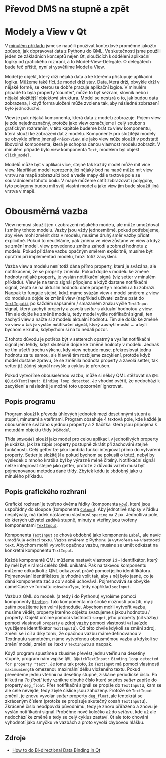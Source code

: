 # Převod DMS na stupně a zpět

# Modely a View v Qt
V [minulém příkladu](../02_clicker/README.md) jsme se naučili používat
kontextové proměnné jakožto způsob, jak dopravovat data z Pythonu do QML. Ve
skutečnosti jsme použili jeden ze základních konceptů nejen Qt, sloužících k
oddělení aplikační logiky od grafického rozhraní, a to Model-View-Delegate. O
delegátech bude řeč příště, nyní si vysvětlíme Model a View.

Model je objekt, který drží nějaká data a ke kterému přistupuje aplikační
logika. Můžeme také říci, že model drží stav. Data, která drží, obvykle drží v
nějaké formě, se kterou se dobře pracuje aplikační logice. V minulém případě to
byla property 'counter', může to být seznam, slovník nebo i nějaká složitější
objektová struktura. Model se nestará o to, jak budou data zobrazena, i když
forma uložení může zvolena tak, aby následné zobrazení bylo jednoduché.

View je pak nějaká komponenta, která data z modelu zobrazuje. Pojem view je zde
nejednoznačný, protože jako view označujeme i celý soubor s grafickým rozhraním,
v této kapitole budeme brát za view komponentu, která slouží ke zobrazení dat z
modelu. Komponenty pro složitější modely se obvykle přímo jmenují `<něco>View`,
ale jako view může sloužit v podstatě libovolná komponenta, která je schopna
danou vlastnost modelu zobrazit. V minulém případě bylo view komponenta `Text`,
modelem byl objekt `click_model`. 

Modelů může být v aplikaci více, stejně tak každý model může mít více view.
Například model reprezentující nějaký bod na mapě může mít view vrstvu na mapě
zobrazující bod a vedle mapy dále textové pole se souřadnicemi tohoto bodu. V
mapě můžeme chtít zobrazovat i polygony, tyto polygony budou mít svůj vlastní
model a jako view jim bude sloužit jiná vrstva v mapě.

# Obousměrná vazba
View nemusí sloužit jen k zobrazení nějakého modelu, ale může umožňovat i změny
tohoto modelu. Vazby jsou vždy jednosměrné, pokud potřebujeme, aby view mohl
změnit data v modelu, musíme druhý směr vazby přidat explicitně. Pokud to
neuděláme, pak změna ve view zůstane ve view a když se změní model, view
provedenou změnu zahodí a zobrazí hodnotu z modelu. Pokud přidáme vazbu opačným
směrem explicitně, musíme být opratrní při implementaci modelu, hrozí totiž
zacyklení.

Vazba view a modelu není totiž dána přímo property, která je svázána,
ale notifikacemi, že se property změnila. Pokud dojde v modelu ke změně hodnoty
nějaké property, je vyslán notifikační signál (viz setter v minulém příkladu).
View je na tento signál připojeno a když dostane notifikační signál, zeptá se na
aktuální hodnotu dané property v modelu a tu zobrazí. Naopak to funguje stejně,
když máme svázán view a model směrem z view do modelu a dojde ke změně view
(například uživatel začne psát do
[`TextInput`u](https://doc.qt.io/qt-5/qml-qtquick-textinput.html), po každém
napsaném / smazaném znaku vyšle `TextInput` signál, který zachytí property a
zavolá *setter* s aktuální hodnotou z view. Tím ale dojde ke změně modelu, tedy
model vyšle notifikační signál, ten zachytí view a načte si z modelu aktuální
hodnotu. Tím ale došlo ke změně ve view a tak je vyslán notifikační signál,
který zachytí model ... a byli bychom v kruhu, kdybychom si na to nedali pozor. 

Z tohoto důvodu je potřeba být v setterech opatrný a vysílat notifikační signál
jen tehdy, když skutečně dojde ke změně hodnoty v modelu. Jednak se tím ušetří
trochu výkonu, kdy view nebude muset překreslovat jednu hodnotu za tu samou, ale
hlavně tím rozbijeme zacyklení, protože když model dostane zprávu, že se změnila
hodnota property a zavolá setter, tak setter již žádný signál nevyšle a cyklus
je přerušen. 

Pokud vytvoříme obousměrnou vazbu, může si někdy QML stěžovat na `QML QQuickTextInput: Binding loop detected`.
Je vhodné ověřit, že nedochází k zacyklení a následně je možné toto upozornění
ignorovat. 

## Popis programu
Program slouží k převodu úhlových jednotek mezi desetinnými stupni a stupni,
minutami a vteřinami. Program obsahuje 4 textová pole, kde každé je obousměrně
svázáno s jednou property a 2 tlačítka, která jsou připojena k metodám objektu
třídy `DMSModel`. 

Třída `DMSModel` slouží jako model pro celou aplikaci, v jednotlivých property
je ukázka, jak lze zápis property postupně zkrátit při zachování stejné
funkčnosti. Celý getter lze jako lambda funkci integrovat přímo do vytváření
property. Setter je složitější a pokud bychom se pokusili o totéž, nebyl by
výsledek o mnoho kratší a byl by výrazně méně čitelný. Notifikační signál nelze
integrovat stejně jako getter, protože z důvodů vazeb musí být pojmenovanou
metodou dané třídy. Zbytek kódu je obdobný jako u minulého příkladu.

## Popis grafického rozhraní
Grafické rozhraní je tvořeno dvěma řádky (komponenta
[`Row`](https://doc.qt.io/qt-5/qml-qtquick-row.html)), které jsou uspořádny do
sloupce (komponenta [`Column`](https://doc.qt.io/qt-5/qml-qtquick-column.html)).
Aby jednotlivé nápisy v řádku nesplývaly, má řádek nastavenu vlastnost `spacing`
na 2 px. Jednotlivá pole, do kterých uživatel zadává stupně, minuty a vteřiny
jsou tvořeny komponentami [`TextInput`](https://doc.qt.io/qt-5/qml-qtquick-textinput.html).

Komponenta [`TextInput`](https://doc.qt.io/qt-5/qml-qtquick-textinput.html)
se chová obdobně jako komponenta `Label`, ale navíc umožňuje editaci textu.
Vazba směrem z Pythonu je vytvořena ve vlastnosti `text`. Abychom mohli vytvořit
opačnou vazbu, musíme se umět odkázat na konkrétní komponentu `TextInput`.

Každé komponentě QML můžeme nastavit vlastnost `id` - identifkátor, který by měl
být v rámci celého QML unikátní. Pak na takovou komponentu můžeme odkudkoli z
QML odkazovat právě pomocí jejího identifikátoru. Pojmenování identifikátoru je
vhodné volit tak, aby z něj bylo jasné, co je daná komponenta zač a co v sobě
uchovává. Pojmenovává se obvykle camelCase ve formátu `<obsah><Typ>`, tedy
například `secInput`. 

Vazbu z QML do modelu (a tedy i do Pythonu) vyrobíme pomocí komponenty
[`Binding`](https://doc.qt.io/qt-5/qml-qtqml-binding.html). Tato komponenta má
široké možnosti použití, my ji zatím použijeme jen velmi jednoduše. Abychom
mohli vytvořit vazbu, musíme vědět, property kterého objektu svazujeme s jakou
hodnotou / property. Objekt určíme pomocí vlastnosti `target`, jeho property
(cíl vazby) pomocí vlastnosti `property` a zdroj vazby pomocí vlastnosti
`value`(zde využijeme identifikátor `TextInput`u). Od této chvíle kdykoli se
změní zdroj, změní se i cíl a díky tomu, že opačnou vazbu máme definovanou v
TextInputu samotném, máme vytvořenou obousměrnou vazbu a kdykoli se změní model,
změní se i text v `TextInput`u a naopak.


Když program spustíme a zkusíme převést jednu vteřinu na desetiny stupně,
program nám vypíše `QML QQuickTextInput: Binding loop detected for property
"text"`. Je tomu tak proto, že `TextInput` má pomocí vlastnosti `maximumLength`
omezenou maximální délku vloženého textu. Pokud převedeme jednu vteřinu na
desetiny stupně, získáme periodické číslo. Po klikutí na *To float!* tedy
vznikne dlouhé číslo které se přes *setter* zapíše do property `deg_float`. Přes
notifikační signál se propíše do `TextInput`u, kam se ale celé nevejde, tedy
zbylé číslice jsou zahozeny. Protože se `TextInput` změnil, je znovu vyvolán
*setter* property `deg_float`, ale tentokrát se zkráceným číslem (protože se
propisuje skutečný obsah `TextInput`u). Zkrácené číslo neodpovídá původnímu,
tedy je znovu přiřazeno a znovu je vyslán notifikační signál. Proběhne nové
kolečko až do *setter*u, kde už ale nedochází ke změně a tedy se celý cyklus
zastaví. Qt ale toto chování vyhodnotí jako smyčku ve vazbách a proto vyvolá
chybovou hlášku. 

## Zdroje
 - [How to do Bi-directional Data Binding in Qt](http://imaginativethinking.ca/bi-directional-data-binding-qt-quick/)
